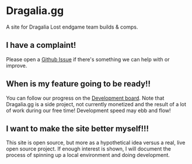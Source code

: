 # Dragalia.gg

A site for Dragalia Lost endgame team builds & comps.

## I have a complaint!

Please open a [Github Issue](https://github.com/jedi-gg/dragaliagg/issues) if there's something we can help with or improve.

## When is my feature going to be ready!!

You can follow our progress on the [Development board](https://github.com/jedi-gg/dragaliagg/projects/1). Note that Dragalia.gg is a side project, not currently monetized and the result of a lot of work during our free time! Development speed may ebb and flow!

## I want to make the site better myself!!!

This site is open source, but more as a hypothetical idea versus a real, live open source project. If enough interest is shown, I will document the process of spinning up a local environment and doing development.
